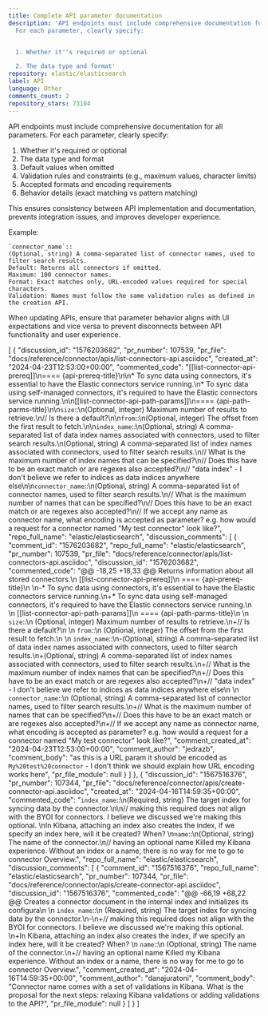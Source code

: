 ```yaml
---
title: Complete API parameter documentation
description: 'API endpoints must include comprehensive documentation for all parameters.
  For each parameter, clearly specify:


  1. Whether it''s required or optional

  2. The data type and format'
repository: elastic/elasticsearch
label: API
language: Other
comments_count: 2
repository_stars: 73104
---
```


API endpoints must include comprehensive documentation for all parameters. For each parameter, clearly specify:

1. Whether it's required or optional
2. The data type and format
3. Default values when omitted
4. Validation rules and constraints (e.g., maximum values, character limits)
5. Accepted formats and encoding requirements
6. Behavior details (exact matching vs pattern matching)

This ensures consistency between API implementation and documentation, prevents integration issues, and improves developer experience.

Example:
```
`connector_name`::
(Optional, string) A comma-separated list of connector names, used to filter search results.
Default: Returns all connectors if omitted.
Maximum: 100 connector names.
Format: Exact matches only, URL-encoded values required for special characters.
Validation: Names must follow the same validation rules as defined in the creation API.
```

When updating APIs, ensure that parameter behavior aligns with UI expectations and vice versa to prevent disconnects between API functionality and user experience.


[
  {
    "discussion_id": "1576203682",
    "pr_number": 107539,
    "pr_file": "docs/reference/connector/apis/list-connectors-api.asciidoc",
    "created_at": "2024-04-23T12:53:00+00:00",
    "commented_code": "[[list-connector-api-prereq]]\n==== {api-prereq-title}\n\n* To sync data using connectors, it's essential to have the Elastic connectors service running.\n* To sync data using self-managed connectors, it's required to have the Elastic connectors service running.\n\n[[list-connector-api-path-params]]\n==== {api-path-parms-title}\n\n`size`::\n(Optional, integer) Maximum number of results to retrieve.\n// Is there a default?\n\n`from`::\n(Optional, integer) The offset from the first result to fetch.\n\n`index_name`::\n(Optional, string) A comma-separated list of data index names associated with connectors, used to filter search results.\n(Optional, string) A comma-separated list of index names associated with connectors, used to filter search results.\n// What is the maximum number of index names that can be specified?\n// Does this have to be an exact match or are regexes also accepted?\n// \"data index\" - I don't believe we refer to indices as data indices anywhere else\n\n`connector_name`::\n(Optional, string) A comma-separated list of connector names, used to filter search results.\n// What is the maximum number of names that can be specified?\n// Does this have to be an exact match or are regexes also accepted?\n// If we accept any name as connector name, what encoding is accepted as parameter? e.g. how would a request for a connector named \"My test connector\" look like?",
    "repo_full_name": "elastic/elasticsearch",
    "discussion_comments": [
      {
        "comment_id": "1576203682",
        "repo_full_name": "elastic/elasticsearch",
        "pr_number": 107539,
        "pr_file": "docs/reference/connector/apis/list-connectors-api.asciidoc",
        "discussion_id": "1576203682",
        "commented_code": "@@ -18,25 +18,33 @@ Returns information about all stored connectors.\n [[list-connector-api-prereq]]\n ==== {api-prereq-title}\n \n-* To sync data using connectors, it's essential to have the Elastic connectors service running.\n+* To sync data using self-managed connectors, it's required to have the Elastic connectors service running.\n \n [[list-connector-api-path-params]]\n ==== {api-path-parms-title}\n \n `size`::\n (Optional, integer) Maximum number of results to retrieve.\n+// Is there a default?\n \n `from`::\n (Optional, integer) The offset from the first result to fetch.\n \n `index_name`::\n-(Optional, string) A comma-separated list of data index names associated with connectors, used to filter search results.\n+(Optional, string) A comma-separated list of index names associated with connectors, used to filter search results.\n+// What is the maximum number of index names that can be specified?\n+// Does this have to be an exact match or are regexes also accepted?\n+// \"data index\" - I don't believe we refer to indices as data indices anywhere else\n \n `connector_name`::\n (Optional, string) A comma-separated list of connector names, used to filter search results.\n+// What is the maximum number of names that can be specified?\n+// Does this have to be an exact match or are regexes also accepted?\n+// If we accept any name as connector name, what encoding is accepted as parameter? e.g. how would a request for a connector named \"My test connector\" look like?",
        "comment_created_at": "2024-04-23T12:53:00+00:00",
        "comment_author": "jedrazb",
        "comment_body": "as this is a URL param it should be encoded as `My%20test%20connector` - I don't think we should explain how URL encoding works here",
        "pr_file_module": null
      }
    ]
  },
  {
    "discussion_id": "1567516376",
    "pr_number": 107344,
    "pr_file": "docs/reference/connector/apis/create-connector-api.asciidoc",
    "created_at": "2024-04-16T14:59:35+00:00",
    "commented_code": "`index_name`::\n(Required, string) The target index for syncing data by the connector.\n\n// making this required does not align with the BYOI for connectors. I believe we discussed we're making this optional. \nIn Kibana, attaching an index also creates the index, if we specify an index here, will it be created? When? \n`name`::\n(Optional, string) The name of the connector.\n// having an optional name Killed my Kibana experience. Without an index or a name, there is no way for me to go to connector Overview.",
    "repo_full_name": "elastic/elasticsearch",
    "discussion_comments": [
      {
        "comment_id": "1567516376",
        "repo_full_name": "elastic/elasticsearch",
        "pr_number": 107344,
        "pr_file": "docs/reference/connector/apis/create-connector-api.asciidoc",
        "discussion_id": "1567516376",
        "commented_code": "@@ -66,19 +68,22 @@ Creates a connector document in the internal index and initializes its configura\n \n `index_name`::\n (Required, string) The target index for syncing data by the connector.\n-\n+// making this required does not align with the BYOI for connectors. I believe we discussed we're making this optional. \n+In Kibana, attaching an index also creates the index, if we specify an index here, will it be created? When? \n `name`::\n (Optional, string) The name of the connector.\n+// having an optional name Killed my Kibana experience. Without an index or a name, there is no way for me to go to connector Overview.",
        "comment_created_at": "2024-04-16T14:59:35+00:00",
        "comment_author": "danajuratoni",
        "comment_body": "Connector name comes with a set of validations in Kibana. What is the proposal for the next steps: relaxing Kibana validations or adding validations to the API?",
        "pr_file_module": null
      }
    ]
  }
]

